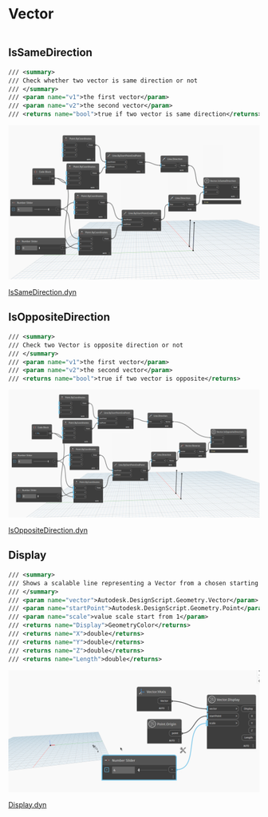 # Vector

```{contents}
```

## IsSameDirection

```xml
/// <summary>
/// Check whether two vector is same direction or not
/// </summary>
/// <param name="v1">the first vector</param>
/// <param name="v2">the second vector</param>
/// <returns name="bool">true if two vector is same direction</returns>
```

![IsSameDirection](dyn/pic/Vector.IsSameDirection.gif)

[IsSameDirection.dyn](https://github.com/chuongmep/OpenMEP/blob/dev/docs/OpenMEPPage/geometry/dyn/Vector.IsSameDirection.dyn)

## IsOppositeDirection

```xml
/// <summary>
/// Check two Vector is opposite direction or not
/// </summary>
/// <param name="v1">the first vector</param>
/// <param name="v2">the second vector</param>
/// <returns name="bool">true if two vector is opposite</returns>
```

![IsOppositeDirection](dyn/pic/Vector.IsOppositeDirection.gif)

[IsOppositeDirection.dyn](https://github.com/chuongmep/OpenMEP/blob/dev/docs/OpenMEPPage/geometry/dyn/Vector.IsOppositeDirection.dyn)

## Display

```xml
/// <summary>
/// Shows a scalable line representing a Vector from a chosen starting point
/// </summary>
/// <param name="vector">Autodesk.DesignScript.Geometry.Vector</param>
/// <param name="startPoint">Autodesk.DesignScript.Geometry.Point</param>
/// <param name="scale">value scale start from 1</param>
/// <returns name="Display">GeometryColor</returns>
/// <returns name="X">double</returns>
/// <returns name="Y">double</returns>
/// <returns name="Z">double</returns>
/// <returns name="Length">double</returns>

```

![Display](dyn/pic/Vector.Display.gif)

[Display.dyn](https://github.com/chuongmep/OpenMEP/blob/dev/docs/OpenMEPPage/geometry/dyn/Vector.Display.dyn)